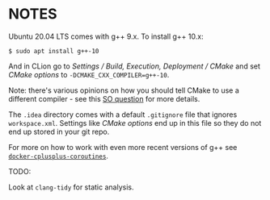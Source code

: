 NOTES
=====

Ubuntu 20.04 LTS comes with g++ 9.x. To install g++ 10.x:

    $ sudo apt install g++-10

And in CLion go to _Settings / Build, Execution, Deployment / CMake_ and set _CMake options_ to `-DCMAKE_CXX_COMPILER=g++-10`.

Note: there's various opinions on how you should tell CMake to use a different compiler - see this [SO question](https://stackoverflow.com/q/17275348/245602) for more details.

The `.idea` directory comes with a default `.gitignore` file that ignores `workspace.xml`. Settings like _CMake options_ end up in this file so they do not end up stored in your git repo.

For more on how to work with even more recent versions of g++ see [`docker-cplusplus-coroutines`](https://github.com/george-hawkins/docker-cplusplus-coroutines).

TODO:

Look at `clang-tidy` for static analysis.


